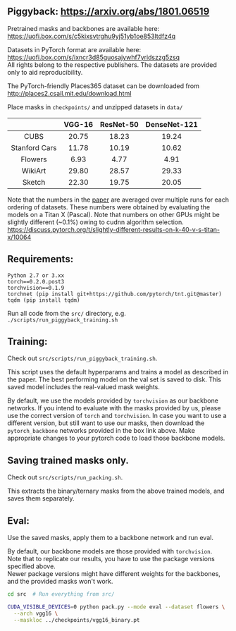 ## Piggyback: https://arxiv.org/abs/1801.06519

Pretrained masks and backbones are available here: https://uofi.box.com/s/c5kixsvtrghu9yj51yb1oe853ltdfz4q

Datasets in PyTorch format are available here: https://uofi.box.com/s/ixncr3d85guosajywhf7yridszzg5zsq  
All rights belong to the respective publishers. The datasets are provided only to aid reproducibility.

The PyTorch-friendly Places365 dataset can be downloaded from http://places2.csail.mit.edu/download.html 

Place masks in `checkpoints/` and unzipped datasets in `data/`

|               |    VGG-16    |   ResNet-50  | DenseNet-121 |
|:-------------:|:------------:|:------------:|:------------:|
| CUBS          |         20.75|         18.23|         19.24|
| Stanford Cars |         11.78|         10.19|         10.62|
| Flowers       |          6.93|          4.77|          4.91|
| WikiArt       |         29.80|         28.57|         29.33|
| Sketch        |         22.30|         19.75|         20.05|

Note that the numbers in the [paper](https://arxiv.org/abs/1801.06519) are averaged over multiple runs for each ordering
of datasets. 
These numbers were obtained by evaluating the models on a Titan X (Pascal). 
Note that numbers on other GPUs might be slightly different (~0.1%) owing to cudnn algorithm selection. 
https://discuss.pytorch.org/t/slightly-different-results-on-k-40-v-s-titan-x/10064

## Requirements:
```
Python 2.7 or 3.xx
torch==0.2.0.post3
torchvision==0.1.9
torchnet (pip install git+https://github.com/pytorch/tnt.git@master)
tqdm (pip install tqdm)
```


Run all code from the `src/` directory, e.g. `./scripts/run_piggyback_training.sh`

## Training:
Check out `src/scripts/run_piggyback_training.sh`.

This script uses the default hyperparams and trains a model as described in the paper. The best performing model on the val set is saved to disk. This saved model includes the real-valued mask weights.

By default, we use the models provided by `torchvision` as our backbone networks. If you intend to evaluate with the masks provided by us, please use the correct version of `torch` and `torchvision`. In case you want to use a different version, but still want to use our masks, then download the `pytorch_backbone` networks provided in the box link above. Make appropriate changes to your pytorch code to load those backbone models.

## Saving trained masks only.
Check out `src/scripts/run_packing.sh`.

This extracts the binary/ternary masks from the above trained models, and saves them separately.

## Eval:
Use the saved masks, apply them to a backbone network and run eval.

By default, our backbone models are those provided with `torchvision`.  
Note that to replicate our results, you have to use the package versions specified above.  
Newer package versions might have different weights for the backbones, and the provided masks won't work.
```bash
cd src  # Run everything from src/

CUDA_VISIBLE_DEVICES=0 python pack.py --mode eval --dataset flowers \
  --arch vgg16 \
  --maskloc ../checkpoints/vgg16_binary.pt
```
